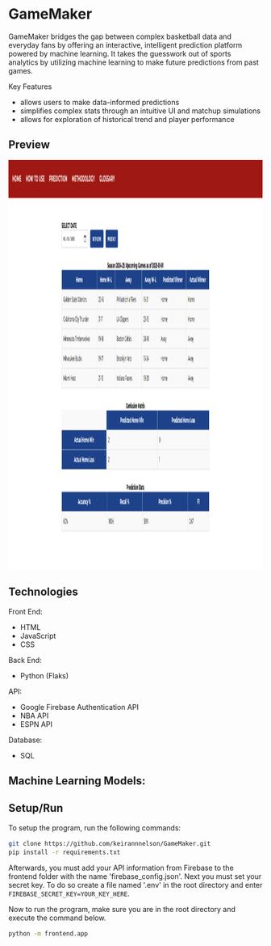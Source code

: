 # GameMaker

GameMaker bridges the gap between complex basketball data and everyday fans by offering an interactive, intelligent prediction platform powered by machine learning. It takes the guesswork out of sports analytics by utilizing machine learning to make future predictions from past games.

Key Features
- allows users to make data-informed predictions
- simplifies complex stats through an intuitive UI and matchup simulations
- allows for exploration of historical trend and player performance 


## Preview 
<img width="1467" height="810" alt="Screenshot 2025-07-16 at 2 40 55 PM" src="frontend/static/images/example.png" />

## Technologies
Front End:
- HTML
- JavaScript
- CSS

Back End: 
- Python (Flaks)

API: 
- Google Firebase Authentication API
- NBA API
- ESPN API


Database:
- SQL

Machine Learning Models:
-

## Setup/Run
To setup the program, run the following commands: 
```bash
git clone https://github.com/keirannnelson/GameMaker.git
pip install -r requirements.txt
```

Afterwards, you must add your API information from Firebase to the frontend folder with the name 'firebase_config.json'. Next you must set your secret key. To do so create a file named '.env' in the root directory and enter `FIREBASE_SECRET_KEY=YOUR_KEY_HERE`.

Now to run the program, make sure you are in the root directory and execute the command below.
```bash
python -m frontend.app
```


